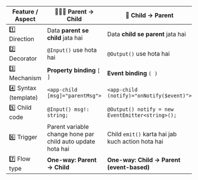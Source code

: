 | Feature / Aspect      | 👨‍👩‍👧 Parent → Child                                    | 👶 Child → Parent                                 |
| --------------------- | ---------------------------------------------------------- | ------------------------------------------------- |
| 1️⃣ Direction         | Data **parent se child** jata hai                          | Data **child se parent** jata hai                 |
| 2️⃣ Decorator         | `@Input()` use hota hai                                    | `@Output()` use hota hai                          |
| 3️⃣ Mechanism         | **Property binding** `[ ]`                                 | **Event binding** `( )`                           |
| 4️⃣ Syntax (template) | `<app-child [msg]="parentMsg">`                            | `<app-child (notify)="onNotify($event)">`         |
| 5️⃣ Child code        | `@Input() msg!: string;`                                   | `@Output() notify = new EventEmitter<string>();`  |
| 6️⃣ Trigger           | Parent variable change hone par child auto update hota hai | Child `emit()` karta hai jab kuch action hota hai |
| 7️⃣ Flow type         | **One-way: Parent → Child**                                | **One-way: Child → Parent (event-based)**         |
